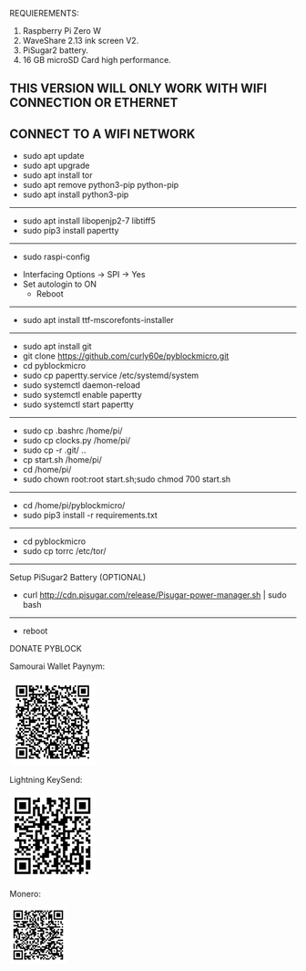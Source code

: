 REQUIEREMENTS:

1. Raspberry Pi Zero W
2. WaveShare 2.13 ink screen V2.
3. PiSugar2 battery.
4. 16 GB microSD Card high performance.

THIS VERSION WILL ONLY WORK WITH WIFI CONNECTION OR ETHERNET
---
CONNECT TO A WIFI NETWORK
---
* sudo apt update
* sudo apt upgrade
* sudo apt install tor
* sudo apt remove python3-pip python-pip
* sudo apt install python3-pip
---
* sudo apt install libopenjp2-7 libtiff5
* sudo pip3 install papertty
---
* sudo raspi-config

- Interfacing Options -> SPI -> Yes
- Set autologin to ON
  * Reboot
---
* sudo apt install ttf-mscorefonts-installer
---
* sudo apt install git
* git clone https://github.com/curly60e/pyblockmicro.git
* cd pyblockmicro
* sudo cp papertty.service /etc/systemd/system
* sudo systemctl daemon-reload
* sudo systemctl enable papertty
* sudo systemctl start papertty
---
* sudo cp .bashrc /home/pi/ 
* sudo cp clocks.py /home/pi/
* sudo cp -r .git/ ..
* cp start.sh /home/pi/
* cd /home/pi/
* sudo chown root:root start.sh;sudo chmod 700 start.sh
---
* cd /home/pi/pyblockmicro/
* sudo pip3 install -r requirements.txt
---
* cd pyblockmicro
* sudo cp torrc /etc/tor/
---
Setup PiSugar2 Battery (OPTIONAL)
* curl http://cdn.pisugar.com/release/Pisugar-power-manager.sh | sudo bash
---
* reboot


DONATE PYBLOCK

Samourai Wallet Paynym:

<img src="images/codeimage.png" width="30%" />

Lightning KeySend:

<img src="images/keysend.png" width="30%" />

Monero:

<img src="images/qrcode.png" width="20%" />
